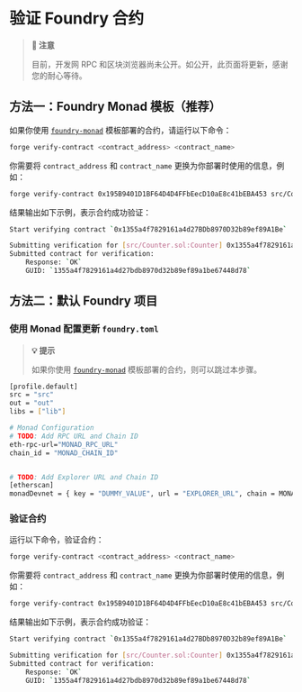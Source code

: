 # 验证 Foundry 合约

> **📝 注意**
> 
> 目前，开发网 RPC 和区块浏览器尚未公开。如公开，此页面将更新，感谢您的耐心等待。

## 方法一：Foundry Monad 模板（推荐）

如果你使用 [`foundry-monad`](https://github.com/monad-developers/foundry-monad) 模板部署的合约，请运行以下命令：

```bash
forge verify-contract <contract_address> <contract_name>
```

你需要将 `contract_address` 和 `contract_name` 更换为你部署时使用的信息，例如：

```bash
forge verify-contract 0x195B9401D1BF64D4D4FFbEecD10aE8c41bEBA453 src/Counter.sol:Counter
```

结果输出如下示例，表示合约成功验证：

```bash
Start verifying contract `0x1355a4f7829161a4d27BDb8970D32b89ef89A1Be`

Submitting verification for [src/Counter.sol:Counter] 0x1355a4f7829161a4d27BDb8970D32b89ef89A1Be.
Submitted contract for verification:
    Response: `OK`
    GUID: `1355a4f7829161a4d27bdb8970d32b89ef89a1be67448d78`
```

## 方法二：默认 Foundry 项目
### 使用 Monad 配置更新 `foundry.toml` <a href="#id-1-update-foundrytoml-with-monad-configuration" id="id-1-update-foundrytoml-with-monad-configuration"></a>

> **💡 提示**
> 
> 如果你使用 [`foundry-monad`](https://github.com/monad-developers/foundry-monad) 模板部署的合约，则可以跳过本步骤。

```bash
[profile.default]
src = "src"
out = "out"
libs = ["lib"]

# Monad Configuration
# TODO: Add RPC URL and Chain ID
eth-rpc-url="MONAD_RPC_URL"
chain_id = "MONAD_CHAIN_ID"


# TODO: Add Explorer URL and Chain ID
[etherscan]
monadDevnet = { key = "DUMMY_VALUE", url = "EXPLORER_URL", chain = MONAD_CHAIN_ID }
```

### 验证合约 <a href="#id-2-verify-the-contract-using-the-command-below" id="id-2-verify-the-contract-using-the-command-below"></a>

运行以下命令，验证合约：

```bash
forge verify-contract <contract_address> <contract_name>
```

你需要将 `contract_address` 和 `contract_name` 更换为你部署时使用的信息，例如：

```bash
forge verify-contract 0x195B9401D1BF64D4D4FFbEecD10aE8c41bEBA453 src/Counter.sol:Counter
```

结果输出如下示例，表示合约成功验证：

```bash
Start verifying contract `0x1355a4f7829161a4d27BDb8970D32b89ef89A1Be`

Submitting verification for [src/Counter.sol:Counter] 0x1355a4f7829161a4d27BDb8970D32b89ef89A1Be.
Submitted contract for verification:
    Response: `OK`
    GUID: `1355a4f7829161a4d27bdb8970d32b89ef89a1be67448d78`
```

